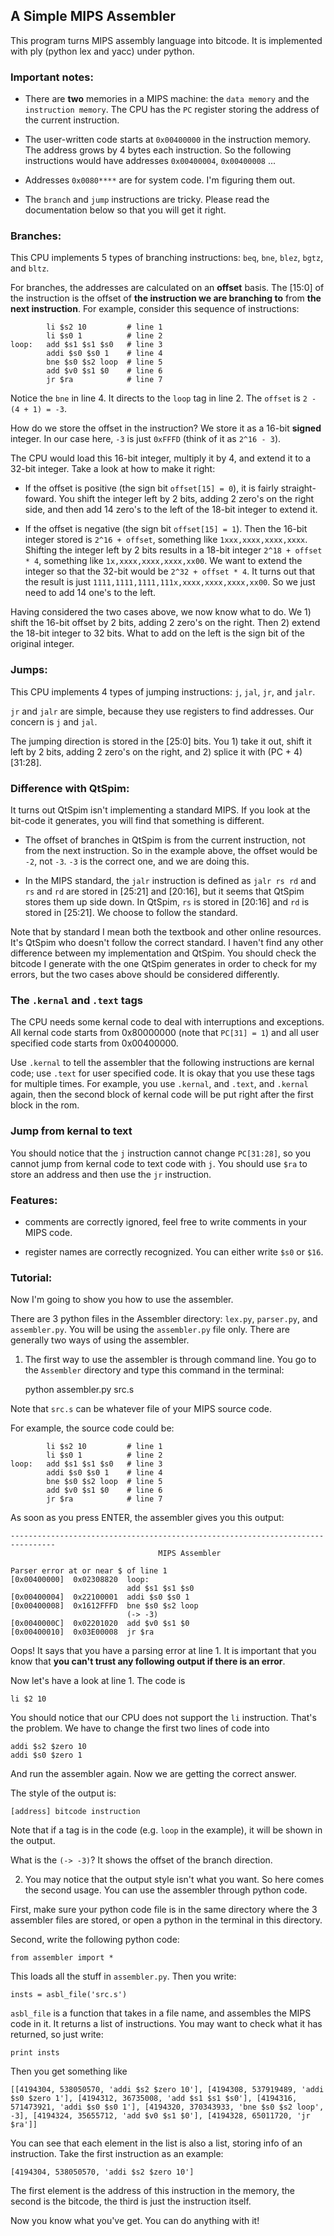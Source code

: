 ## A Simple MIPS Assembler

This program turns MIPS assembly language into bitcode. It is implemented with ply (python lex and yacc) under python.

### Important notes:
* There are **two** memories in a MIPS machine: the `data memory` and the `instruction memory`. The CPU has the `PC` register storing the address of the current instruction.

* The user-written code starts at `0x00400000` in the instruction memory. The address grows by 4 bytes each instruction. So the following instructions would have addresses `0x00400004`, `0x00400008` ...

* Addresses `0x0080****` are for system code. I'm figuring them out.

* The `branch` and `jump` instructions are tricky. Please read the documentation below so that you will get it right.

### Branches:

This CPU implements 5 types of branching instructions: `beq`, `bne`, `blez`, `bgtz`, and `bltz`.

For branches, the addresses are calculated on an **offset** basis. The [15:0] of the instruction is the offset of **the instruction we are branching to** from **the next instruction**. For example, consider this sequence of instructions:

            li $s2 10         # line 1
            li $s0 1          # line 2
    loop:   add $s1 $s1 $s0   # line 3
            addi $s0 $s0 1    # line 4
            bne $s0 $s2 loop  # line 5
            add $v0 $s1 $0    # line 6
            jr $ra            # line 7
            
Notice the `bne` in line 4. It directs to the `loop` tag in line 2. The `offset` is `2 - (4 + 1) = -3`.

How do we store the offset in the instruction? We store it as a 16-bit **signed** integer. In our case here, `-3` is just `0xFFFD` (think of it as `2^16 - 3`).

The CPU would load this 16-bit integer, multiply it by 4, and extend it to a 32-bit integer. Take a look at how to make it right:

* If the offset is positive (the sign bit `offset[15] = 0`), it is fairly straight-foward. You shift the integer left by 2 bits, adding 2 zero's on the right side, and then add 14 zero's to the left of the 18-bit integer to extend it.

* If the offset is negative (the sign bit `offset[15] = 1`). Then the 16-bit integer stored is `2^16 + offset`, something like `1xxx,xxxx,xxxx,xxxx`. Shifting the integer left by 2 bits results in a 18-bit integer `2^18 + offset * 4`, something like `1x,xxxx,xxxx,xxxx,xx00`. We want to extend the integer so that the 32-bit would be `2^32 + offset * 4`. It turns out that the result is just `1111,1111,1111,111x,xxxx,xxxx,xxxx,xx00`. So we just need to add 14 one's to the left.

Having considered the two cases above, we now know what to do. We 1) shift the 16-bit offset by 2 bits, adding 2 zero's on the right. Then 2) extend the 18-bit integer to 32 bits. What to add on the left is the sign bit of the original integer.

### Jumps:

This CPU implements 4 types of jumping instructions: `j`, `jal`, `jr`, and `jalr`.

`jr` and `jalr` are simple, because they use registers to find addresses. Our concern is `j` and `jal`.

The jumping direction is stored in the [25:0] bits. You 1) take it out, shift it left by 2 bits, adding 2 zero's on the right, and 2) splice it with (PC + 4)[31:28].


### Difference with QtSpim:

It turns out QtSpim isn't implementing a standard MIPS. If you look at the bit-code it generates, you will find that something is different.

* The offset of branches in QtSpim is from the current instruction, not from the next instruction. So in the example above, the offset would be `-2`, not `-3`. `-3` is the correct one, and we are doing this.

* In the MIPS standard, the `jalr` instruction is defined as `jalr rs rd` and `rs` and `rd` are stored in [25:21] and [20:16], but it seems that QtSpim stores them up side down. In QtSpim, `rs` is stored in [20:16] and `rd` is stored in [25:21]. We choose to follow the standard.

Note that by standard I mean both the textbook and other online resources. It's QtSpim who doesn't follow the correct standard. I haven't find any other difference between my implementation and QtSpim. You should check the bitcode I generate with the one QtSpim generates in order to check for my errors, but the two cases above should be considered differently.

### The `.kernal` and `.text` tags

The CPU needs some kernal code to deal with interruptions and exceptions. All kernal code starts from 0x80000000 (note that `PC[31] = 1`) and all user specified code starts from 0x00400000.

Use `.kernal` to tell the assembler that the following instructions are kernal code; use `.text` for user specified code. It is okay that you use these tags for multiple times. For example, you use `.kernal`, and `.text`, and `.kernal` again, then the second block of kernal code will be put right after the first block in the rom.

### Jump from kernal to text

You should notice that the `j` instruction cannot change `PC[31:28]`, so you cannot jump from kernal code to text code with `j`. You should use `$ra` to store an address and then use the `jr` instruction.

### Features:

* comments are correctly ignored, feel free to write comments in your MIPS code.

* register names are correctly recognized. You can either write `$s0` or `$16`.

### Tutorial:

Now I'm going to show you how to use the assembler.

There are 3 python files in the Assembler directory: `lex.py`, `parser.py`, and `assembler.py`. You will be using the `assembler.py` file only. There are generally two ways of using the assembler.

1) The first way to use the assembler is through command line. You go to the `Assembler` directory and type this command in the terminal:

    python assembler.py src.s
    
Note that `src.s` can be whatever file of your MIPS source code. 

For example, the source code could be:

            li $s2 10         # line 1
            li $s0 1          # line 2
    loop:   add $s1 $s1 $s0   # line 3
            addi $s0 $s0 1    # line 4
            bne $s0 $s2 loop  # line 5
            add $v0 $s1 $0    # line 6
            jr $ra            # line 7

As soon as you press ENTER, the assembler gives you this output:

    --------------------------------------------------------------------------------
                                     MIPS Assembler

    Parser error at or near $ of line 1
    [0x00400000]  0x02308820  loop:
                              add $s1 $s1 $s0
    [0x00400004]  0x22100001  addi $s0 $s0 1
    [0x00400008]  0x1612FFFD  bne $s0 $s2 loop
                              (-> -3)
    [0x0040000C]  0x02201020  add $v0 $s1 $0
    [0x00400010]  0x03E00008  jr $ra

Oops! It says that you have a parsing error at line 1. It is important that you know that **you can't trust any following output if there is an error**.

Now let's have a look at line 1. The code is

    li $2 10

You should notice that our CPU does not support the `li` instruction. That's the problem. We have to change the first two lines of code into

    addi $s2 $zero 10
    addi $s0 $zero 1

And run the assembler again. Now we are getting the correct answer.

The style of the output is:

    [address] bitcode instruction

Note that if a tag is in the code (e.g. `loop` in the example), it will be shown in the output.

What is the `(-> -3)`? It shows the offset of the branch direction.

2) You may notice that the output style isn't what you want. So here comes the second usage. You can use the assembler through python code.

First, make sure your python code file is in the same directory where the 3 assembler files are stored, or open a python in the terminal in this directory.

Second, write the following python code:

    from assembler import *

This loads all the stuff in `assembler.py`. Then you write:

    insts = asbl_file('src.s')

`asbl_file` is a function that takes in a file name, and assembles the MIPS code in it. It returns a list of instructions. You may want to check what it has returned, so just write:

    print insts

Then you get something like

    [[4194304, 538050570, 'addi $s2 $zero 10'], [4194308, 537919489, 'addi $s0 $zero 1'], [4194312, 36735008, 'add $s1 $s1 $s0'], [4194316, 571473921, 'addi $s0 $s0 1'], [4194320, 370343933, 'bne $s0 $s2 loop', -3], [4194324, 35655712, 'add $v0 $s1 $0'], [4194328, 65011720, 'jr $ra']]

You can see that each element in the list is also a list, storing info of an instruction. Take the first instruction as an example:

    [4194304, 538050570, 'addi $s2 $zero 10']

The first element is the address of this instruction in the memory, the second is the bitcode, the third is just the instruction itself.

Now you know what you've get. You can do anything with it!
